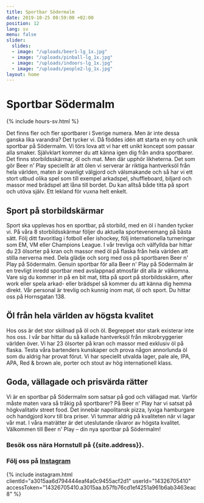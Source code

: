 ```yaml
---
title: Sportbar Södermalm
date: 2019-10-25 08:59:00 +02:00
position: 12
lang: sv
menu: false
slider:
  slides:
  - image: "/uploads/beer1-lg_1x.jpg"
  - image: "/uploads/pinball-lg_1x.jpg"
  - image: "/uploads/indoors-lg_1x.jpg"
  - image: "/uploads/people2-lg_1x.jpg"
layout: home
---
```


# Sportbar Södermalm

{% include hours-sv.html %}

Det finns fler och fler sportbarer i Sverige numera. Men är inte dessa ganska lika varandra? Det tycker vi. Då föddes idén att starta en ny och unik sportbar på Södermalm. Vi törs lova att vi har ett unikt koncept som passar alla smaker.
Självklart kommer du att känna igen dig från andra sportbarer. Det finns storbildsskärmar, öl och mat. Men där upphör likheterna. Det som gör Beer n' Play speciellt är att ölen vi serverar är riktiga hantverksöl från hela världen, maten är ovanligt välgjord och välsmakande och så har vi ett stort utbud olika spel som till exempel arkadspel, shuffleboard, biljard och massor med brädspel att låna till bordet. Du kan alltså både titta på sport och utöva själv. Ett lekland för vuxna helt enkelt.

## Sport på storbildskärmar

Sport ska upplevas hos en sportbar, på storbild, med en öl i handen tycker vi. På våra 8 storbildsskärmar följer du aktuella sportevenemang på bästa sätt. Följ ditt favoritlag i fotboll eller ishockey, följ internationella turneringar som EM, VM eller Champions League. I vår trevliga och välfyllda bar hittar du 23 ölsorter på kran och massor med öl på flaska från hela världen att stilla nerverna med. Dela glädje och sorg med oss på sportbaren Beer n' Play på Södermalm.
Genuin sportbar för alla
Beer n' Play på Södermalm är en trevligt inredd sportbar med avslappnad atmosfär dit alla är välkomna. Vare sig du kommer in på en bit mat, titta på sport på storbildsskärm, after work eller spela arkad- eller brädspel så kommer du att känna dig hemma direkt. Vår personal är trevlig och kunnig inom mat, öl och sport. Du hittar oss på Hornsgatan 138.

## Öl från hela världen av högsta kvalitet

Hos oss är det stor skillnad på öl och öl. Begreppet stor stark existerar inte hos oss. I vår bar hittar du så kallade hantverksöl från mikrobryggerier världen över. Vi har 23 ölsorter på kran och massor med exklusiv öl på flaska. Testa våra bartenders kunskaper och prova någon annorlunda öl som du aldrig har provat förut. Vi har speciellt utvalda lager, pale ale, IPA, APA, Red & brown ale, porter och stout av hög internationell klass.

## Goda, vällagade och prisvärda rätter

Vi är en sportbar på Södermalm som satsar på god och vällagad mat. Varför måste maten vara så tråkig på sportbarer? På Beer n' Play har vi satsat på högkvalitativ street food. Det innebär napolitansk pizza, lyxiga hamburgare och handgjord korv till bra priser.
Vi tummar aldrig på kvaliteten när vi lagar vår mat. I våra maträtter är det uteslutande råvaror av högsta kvalitet. Välkommen till Beer n' Play – din nya sportbar på Södermalm!

### Besök oss nära Hornstull på {{site.address}}.

### Följ oss på <a href="{{site.instagram}}" target="_blank">Instagram</a>

{% include instagram.html clientId="a3015aa6d794444eaf4a0c9455acf2d1" userId="14326705410" accessToken="14326705410.a3015aa.b57fb76cd1ef4251a961b6ab3463eac8" %}
